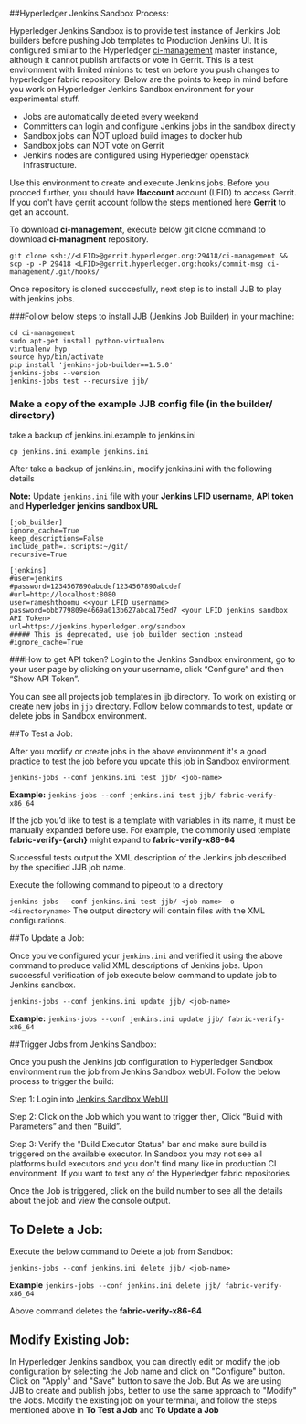 ##Hyperledger Jenkins Sandbox Process:

Hyperledger Jenkins Sandbox is to provide test instance of Jenkins Job builders before pushing Job templates to Production Jenkins UI. It is configured similar to the Hyperledger [ci-management](https://gerrit.hyperledger.org/r/gitweb?p=ci-management.git;a=tree;h=refs/heads/master;hb=refs/heads/master) master instance, although it cannot publish artifacts or vote in Gerrit. This is a test environment with limited minions to test on before you push changes to hyperledger fabric repository. Below are the points to keep in mind before you work on Hyperledger Jenkins Sandbox environment for your experimental stuff.

- Jobs are automatically deleted every weekend
- Committers can login and configure Jenkins jobs in the sandbox directly
- Sandbox jobs can NOT upload build images to docker hub 
- Sandbox jobs can NOT vote on Gerrit
- Jenkins nodes are configured using Hyperledger openstack infrastructure.

Use this environment to create and execute Jenkins jobs. Before you procced further, you should have **lfaccount** account (LFID) to access Gerrit. If you don't have gerrit account follow the steps mentioned here [**Gerrit**](http://hyperledger-fabric.readthedocs.io/en/latest/Gerrit/lf-account/) to get an account.

To download **ci-management**, execute below git clone command to download **ci-managment** repository.

`git clone ssh://<LFID>@gerrit.hyperledger.org:29418/ci-management && scp -p -P 29418 <LFID>@gerrit.hyperledger.org:hooks/commit-msg ci-management/.git/hooks/` 

Once repository is cloned succcesfully, next step is to install JJB to play with jenkins jobs.

###Follow below steps to install JJB (Jenkins Job Builder) in your machine:

```
cd ci-management
sudo apt-get install python-virtualenv
virtualenv hyp
source hyp/bin/activate
pip install 'jenkins-job-builder==1.5.0'
jenkins-jobs --version
jenkins-jobs test --recursive jjb/
```
### Make a copy of the example JJB config file (in the builder/ directory)

take a backup of jenkins.ini.example to jenkins.ini

`cp jenkins.ini.example jenkins.ini`

After take a backup of jenkins.ini, modify jenkins.ini with the following details

**Note:** Update `jenkins.ini` file with your **Jenkins LFID username**, **API token** and **Hyperledger jenkins sandbox URL**

```
[job_builder]
ignore_cache=True
keep_descriptions=False
include_path=.:scripts:~/git/
recursive=True

[jenkins]
#user=jenkins
#password=1234567890abcdef1234567890abcdef
#url=http://localhost:8080
user=rameshthoomu <<your LFID username>
password=bbb779809e4669a013b627abca175ed7 <your LFID jenkins sandbox API Token>
url=https://jenkins.hyperledger.org/sandbox 
##### This is deprecated, use job_builder section instead
#ignore_cache=True
```
###How to get API token?
Login to the Jenkins Sandbox environment, go to your user page by clicking on your username, click “Configure” and then “Show API Token”.

You can see all projects job templates in jjb directory. To work on existing or create new jobs in `jjb` directory. Follow below commands to test, update or delete jobs in Sandbox environment.

##To Test a Job: 

After you modify or create jobs in the above environment it's a good practice to test the job before you update this job in Sandbox environment. 

`jenkins-jobs --conf jenkins.ini test jjb/ <job-name>`

**Example:** `jenkins-jobs --conf jenkins.ini test jjb/ fabric-verify-x86_64`

If the job you’d like to test is a template with variables in its name, it must be manually expanded before use. For example, the commonly used template **fabric-verify-{arch}** might expand to **fabric-verify-x86-64**

Successful tests output the XML description of the Jenkins job described by the specified JJB job name.

Execute the following command to pipeout to a directory

`jenkins-jobs --conf jenkins.ini test jjb/ <job-name> -o <directoryname>` The output directory will contain files with the XML configurations.

##To Update a Job:

Once you’ve configured your `jenkins.ini` and verified it using the above command to produce valid XML descriptions of Jenkins jobs. Upon successful verification of job execute below command to update job to Jenkins sandbox.

`jenkins-jobs --conf jenkins.ini update jjb/ <job-name>`

**Example:** `jenkins-jobs --conf jenkins.ini update jjb/ fabric-verify-x86_64`

##Trigger Jobs from Jenkins Sandbox:

Once you push the Jenkins job configuration to Hyperledger Sandbox environment run the job from Jenkins Sandbox webUI. Follow the below process to trigger the build:

Step 1: Login into [Jenkins Sandbox WebUI](https://jenkins.hyperledger.org/sandbox/)

Step 2: Click on the Job which you want to trigger then, Click “Build with Parameters” and then “Build”.

Step 3: Verify the "Build Executor Status" bar and make sure build is triggered on the available executor. In Sandbox you may not see all platforms build executors and you don't find many like in production CI environment. If you want to test any of the Hyperledger fabric repositories

Once the Job is triggered, click on the build number to see all the details about the job and view the console output.

## To Delete a Job:

Execute the below command to Delete a job from Sandbox:

`jenkins-jobs --conf jenkins.ini delete jjb/ <job-name>`

**Example** `jenkins-jobs --conf jenkins.ini delete jjb/ fabric-verify-x86_64`

Above command deletes the **fabric-verify-x86-64**

## Modify Existing Job:

In Hyperledger Jenkins sandbox, you can directly edit or modify the job configuration by selecting the Job name and click on "Configure" button. Click on "Apply" and "Save" button to save the Job. But As we are using JJB to create and publish jobs, better to use the same approach to "Modify" the Jobs. Modify the existing job on your terminal, and follow the steps mentioned above in **To Test a Job** and **To Update a Job**
